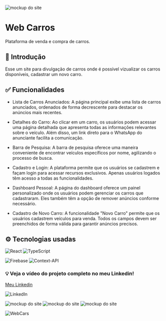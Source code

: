 ![mockup do site](https://imagesupload.net/images/hhtdK.png)

# Web Carros
Plataforma de venda e compra de carros.

## 📌 Introdução
Esse um site para divulgação de carros onde é possível vizualizar os carros disponíveis, cadastrar um novo carro.

## ✅ Funcionalidades
- Lista de Carros Anunciados: A página principal exibe uma lista de carros anunciados, ordenados de forma decrescente para destacar os anúncios mais recentes.

- Detalhes do Carro: Ao clicar em um carro, os usuários podem acessar uma página detalhada que apresenta todas as informações relevantes sobre o veículo. Além disso, um link direto para o WhatsApp do anunciante facilita a comunicação.

- Barra de Pesquisa: A barra de pesquisa oferece uma maneira conveniente de encontrar veículos específicos por nome, agilizando o processo de busca.

- Cadastro e Login: A plataforma permite que os usuários se cadastrem e façam login para acessar recursos exclusivos. Apenas usuários logados têm acesso a todas as funcionalidades.

- Dashboard Pessoal: A página do dashboard oferece um painel personalizado onde os usuários podem gerenciar os carros que cadastraram. Eles também têm a opção de remover anúncios conforme necessário.

- Cadastro de Novo Carro: A funcionalidade "Novo Carro" permite que os usuários cadastrem veículos para venda. Todos os campos devem ser preenchidos de forma válida para garantir anúncios precisos.

## ⚙️ Tecnologias usadas

![React](https://img.shields.io/badge/react-%2320232a.svg?style=for-the-badge&logo=react&logoColor=%2361DAFB) ![TypeScript](https://img.shields.io/badge/typescript-%23007ACC.svg?style=for-the-badge&logo=typescript&logoColor=white)

![Firebase](https://img.shields.io/badge/Firebase-039BE5?style=for-the-badge&logo=Firebase&logoColor=white) ![Context-API](https://img.shields.io/badge/Context--Api-000000?style=for-the-badge&logo=react)


### 💡 Veja o vídeo do projeto completo no meu Linkedin! 
[Meu Linkedin](https://www.linkedin.com/in/adrielrochadev/)

![LinkedIn](https://img.shields.io/badge/linkedin-%230077B5.svg?style=for-the-badge&logo=linkedin&logoColor=white)


![mockup do site](https://imagesupload.net/images/hhhsT.png)
![mockup do site](https://imagesupload.net/images/hhjY3.png)
![mockup do site](https://imagesupload.net/images/hhEmy.png)


![WebCars](https://github.com/Dhriel/carrosweb/assets/92495012/5cc0b746-8698-4f38-8f95-86ca96bf37ae)





